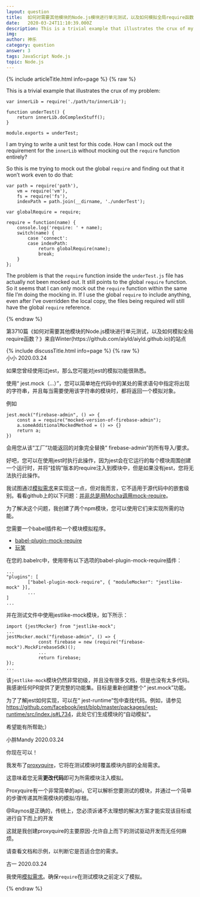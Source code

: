 ```yaml
---
layout: question
title:  如何对需要其他模块的Node.js模块进行单元测试，以及如何模拟全局require函数？
date:   2020-03-24T11:10:39.000Z
description: This is a trivial example that illustrates the crux of my problem var inner...
img: 
author: 神乐
category: question
answer: 3
tags: JavaScript Node.js
topic: Node.js
---
```

<div class="article-root">
  <div class="article">
    {% include articleTitle.html info=page %}
    {% raw %}
    <div class="article-content"><p>This is a trivial example that illustrates the crux of my problem:</p>

<pre><code>var innerLib = require('./path/to/innerLib');<font></font>
<font></font>
function underTest() {<font></font>
    return innerLib.doComplexStuff();<font></font>
}<font></font>
<font></font>
module.exports = underTest;<font></font>
</code></pre>

<p>I am trying to write a unit test for this code. How can I mock out the requirement for the <code>innerLib</code> without mocking out the <code>require</code> function entirely?</p>

<p>So this is me trying to mock out the global <code>require</code> and finding out that it won’t work even to do that:</p>

<pre><code>var path = require('path'),<font></font>
    vm = require('vm'),<font></font>
    fs = require('fs'),<font></font>
    indexPath = path.join(__dirname, './underTest');<font></font>
<font></font>
var globalRequire = require;<font></font>
<font></font>
require = function(name) {<font></font>
    console.log('require: ' + name);<font></font>
    switch(name) {<font></font>
        case 'connect':<font></font>
        case indexPath:<font></font>
            return globalRequire(name);<font></font>
            break;<font></font>
    }<font></font>
};<font></font>
</code></pre>

<p>The problem is that the <code>require</code> function inside the <code>underTest.js</code> file has actually not been mocked out. It still points to the global <code>require</code> function. So it seems that I can only mock out the <code>require</code> function within the same file I’m doing the mocking in. If I use the global <code>require</code> to include anything, even after I’ve overridden the local copy, the files being required will still have the global <code>require</code> reference.</p></div>
    {% endraw %}
  </div>
  <p class="winter_mark">第3710篇《如何对需要其他模块的Node.js模块进行单元测试，以及如何模拟全局require函数？》来自Winter(https://github.com/aiyld/aiyld.github.io)的站点</p>
  <div class="discuss-wrapper">
    {% include discussTitle.html info=page %}
    {% raw %}
    <div class="discuss-item">
        <div class="discuss-parent">
          <div class="discuss-meta">
            <span class="discuss-user">小小</span>
            <span class="discuss-time">2020.03.24</span>
          </div>
          <div class="discuss-comment"><p><font style="vertical-align: inherit;"><font style="vertical-align: inherit;">如果您曾经使用过jest，那么您可能对jest的模拟功能很熟悉。</font></font></p>

<p><font style="vertical-align: inherit;"><font style="vertical-align: inherit;">使用“ jest.mock（...）”，您可以简单地在代码中的某处的需求语句中指定将出现的字符串，并且每当需要使用该字符串的模块时，都将返回一个模拟对象。</font></font></p>

<p><font style="vertical-align: inherit;"><font style="vertical-align: inherit;">例如 </font></font></p>

<pre><code>jest.mock("firebase-admin", () =&gt; {<font></font>
    const a = require("mocked-version-of-firebase-admin");<font></font>
    a.someAdditionalMockedMethod = () =&gt; {}<font></font>
    return a;<font></font>
})<font></font>
</code></pre>

<p><font style="vertical-align: inherit;"><font style="vertical-align: inherit;">会用您从该“工厂”功能返回的对象完全替换“ firebase-admin”的所有导入/要求。</font></font></p>

<p><font style="vertical-align: inherit;"><font style="vertical-align: inherit;">好吧，您可以在使用jest时执行此操作，因为jest会在它运行的每个模块周围创建一个运行时，并将“挂钩”版本的require注入到模块中，但是如果没有jest，您将无法执行此操作。</font></font></p>

<p><font style="vertical-align: inherit;"><font style="vertical-align: inherit;">我试图通过</font></font><a href="https://www.npmjs.com/package/mock-require" rel="nofollow noreferrer"><font style="vertical-align: inherit;"><font style="vertical-align: inherit;">模拟需求</font></font></a><font style="vertical-align: inherit;"><font style="vertical-align: inherit;">来实现这一点，</font><font style="vertical-align: inherit;">但对我而言，它不适用于源代码中的嵌套级别。</font><font style="vertical-align: inherit;">看看github上的以下问题：</font></font><a href="https://github.com/boblauer/mock-require/issues/14" rel="nofollow noreferrer"><font style="vertical-align: inherit;"><font style="vertical-align: inherit;">并非总是用Mocha调用mock-require</font></font></a><font style="vertical-align: inherit;"><font style="vertical-align: inherit;">。</font></font></p>

<p><font style="vertical-align: inherit;"><font style="vertical-align: inherit;">为了解决这个问题，我创建了两个npm模块，您可以使用它们来实现所需的功能。</font></font></p>

<p><font style="vertical-align: inherit;"><font style="vertical-align: inherit;">您需要一个babel插件和一个模块模拟程序。</font></font></p>

<ul>
<li><a href="https://www.npmjs.com/package/babel-plugin-mock-require" rel="nofollow noreferrer"><font style="vertical-align: inherit;"><font style="vertical-align: inherit;">babel-plugin-mock-require</font></font></a></li>
<li><a href="https://www.npmjs.com/package/jestlike-mock" rel="nofollow noreferrer"><font style="vertical-align: inherit;"><font style="vertical-align: inherit;">玩笑</font></font></a></li>
</ul>

<p><font style="vertical-align: inherit;"><font style="vertical-align: inherit;">在您的.babelrc中，使用带有以下选项的babel-plugin-mock-require插件：</font></font></p>

<pre><code>...<font></font>
"plugins": [<font></font>
        ["babel-plugin-mock-require", { "moduleMocker": "jestlike-mock" }],<font></font>
        ...<font></font>
]<font></font>
...<font></font>
</code></pre>

<p><font style="vertical-align: inherit;"><font style="vertical-align: inherit;">并在测试文件中使用jestlike-mock模块，如下所示：</font></font></p>

<pre><code>import {jestMocker} from "jestlike-mock";<font></font>
...<font></font>
jestMocker.mock("firebase-admin", () =&gt; {<font></font>
            const firebase = new (require("firebase-mock").MockFirebaseSdk)();<font></font>
            ...<font></font>
            return firebase;<font></font>
});<font></font>
...<font></font>
</code></pre>

<p><font style="vertical-align: inherit;"><font style="vertical-align: inherit;">该</font></font><code>jestlike-mock</code><font style="vertical-align: inherit;"><font style="vertical-align: inherit;">模块仍然非常初级，并且没有很多文档，但是也没有太多代码。</font><font style="vertical-align: inherit;">我感谢任何PR提供了更完整的功能集。</font><font style="vertical-align: inherit;">目标是重新创建整个“ jest.mock”功能。</font></font></p>

<p><font style="vertical-align: inherit;"><font style="vertical-align: inherit;">为了了解jest如何实现，可以在“ jest-runtime”包中查找代码。</font><font style="vertical-align: inherit;">例如，</font><font style="vertical-align: inherit;">请参见</font></font><a href="https://github.com/facebook/jest/blob/master/packages/jest-runtime/src/index.js#L734" rel="nofollow noreferrer"><font style="vertical-align: inherit;"><font style="vertical-align: inherit;">https://github.com/facebook/jest/blob/master/packages/jest-runtime/src/index.js#L734</font></font></a><font style="vertical-align: inherit;"><font style="vertical-align: inherit;">，此处它们生成模块的“自动模拟”。</font></font></p>

<p><font style="vertical-align: inherit;"><font style="vertical-align: inherit;">希望能有所帮助;）</font></font></p></div>
        </div></div><div class="discuss-item">
        <div class="discuss-parent">
          <div class="discuss-meta">
            <span class="discuss-user">小胖Mandy</span>
            <span class="discuss-time">2020.03.24</span>
          </div>
          <div class="discuss-comment"><p><font style="vertical-align: inherit;"><font style="vertical-align: inherit;">你现在可以！</font></font></p>

<p><font style="vertical-align: inherit;"><font style="vertical-align: inherit;">我发布了</font></font><a href="https://npmjs.org/package/proxyquire"><font style="vertical-align: inherit;"><font style="vertical-align: inherit;">proxyquire</font></font></a><font style="vertical-align: inherit;"><font style="vertical-align: inherit;">，它将在测试模块时覆盖模块内部的全局需求。</font></font></p>

<p><font style="vertical-align: inherit;"><font style="vertical-align: inherit;">这意味着您无需</font></font><strong><font style="vertical-align: inherit;"><font style="vertical-align: inherit;">更改代码</font></font></strong><font style="vertical-align: inherit;"><font style="vertical-align: inherit;">即可为所需模块注入模拟。</font></font></p>

<p><font style="vertical-align: inherit;"><font style="vertical-align: inherit;">Proxyquire有一个非常简单的api，它可以解析您要测试的模块，并通过一个简单的步骤传递其所需模块的模拟/存根。</font></font></p>

<p><font style="vertical-align: inherit;"><font style="vertical-align: inherit;">@Raynos是正确的，传统上，您必须诉诸不太理想的解决方案才能实现该目标或进行自下而上的开发</font></font></p>

<p><font style="vertical-align: inherit;"><font style="vertical-align: inherit;">这就是我创建proxyquire的主要原因-允许自上而下的测试驱动开发而无任何麻烦。</font></font></p>

<p><font style="vertical-align: inherit;"><font style="vertical-align: inherit;">请查看文档和示例，以判断它是否适合您的需求。</font></font></p></div>
        </div></div><div class="discuss-item">
        <div class="discuss-parent">
          <div class="discuss-meta">
            <span class="discuss-user">古一</span>
            <span class="discuss-time">2020.03.24</span>
          </div>
          <div class="discuss-comment"><p><font style="vertical-align: inherit;"><font style="vertical-align: inherit;">我使用</font></font><a href="https://github.com/boblauer/mock-require" rel="noreferrer"><font style="vertical-align: inherit;"><font style="vertical-align: inherit;">模拟需求</font></font></a><font style="vertical-align: inherit;"><font style="vertical-align: inherit;">。</font><font style="vertical-align: inherit;">确保</font></font><code>require</code><font style="vertical-align: inherit;"><font style="vertical-align: inherit;">在测试模块</font><font style="vertical-align: inherit;">之前定义</font><font style="vertical-align: inherit;">了模拟。</font></font></p></div>
        </div></div>
    {% endraw %}
  </div>
<div>
